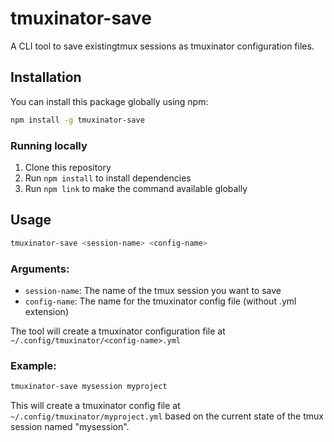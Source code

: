 # tmuxinator-save

A CLI tool to save existingtmux sessions as tmuxinator configuration files.

## Installation

You can install this package globally using npm:

```bash
npm install -g tmuxinator-save
```

### Running locally

1. Clone this repository
2. Run `npm install` to install dependencies
3. Run `npm link` to make the command available globally

## Usage

```bash
tmuxinator-save <session-name> <config-name>
```

### Arguments:

-   `session-name`: The name of the tmux session you want to save
-   `config-name`: The name for the tmuxinator config file (without .yml extension)

The tool will create a tmuxinator configuration file at `~/.config/tmuxinator/<config-name>.yml`

### Example:

```bash
tmuxinator-save mysession myproject
```

This will create a tmuxinator config file at `~/.config/tmuxinator/myproject.yml` based on the current state of the tmux session named "mysession".
